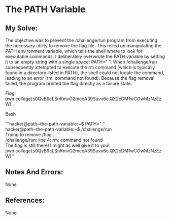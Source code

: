 # The PATH Variable


## My Solve:
The objective was to prevent the /challenge/run program from executing the necessary utility to remove the flag file.
This relied on manipulating the PATH environment variable, which tells the shell where to look for executable commands.
I deliberately overwrote the PATH variable by setting it to an empty string with a single space: PATH=" ".
When /challenge/run subsequently attempted to execute the rm command (which is typically found in a directory listed in PATH), the shell could not locate the command, leading to an error (rm: command not found).
Because the flag removal failed, the program printed the flag directly as a failure state.

*Flag:* pwn.college{s0QvB9cLSnKmvO2mcoA39Suvv6c.QX2cDM1wCOwMzNzEzW}

Bash

'''hacker@path\~the-path-variable:\~$ PATH=" "        
hacker@path\~the-path-variable:\~$ /challenge/run             
Trying to remove /flag...             
/challenge/run: line 4: rm: command not found               
The flag is still there! I might as well give it to you!               
pwn.college{s0QvB9cLSnKmvO2mcoA39Suvv6c.QX2cDM1wCOwMzNzEzW}'''             


## Notes And Errors:
None.

## References:
None.
